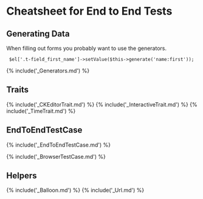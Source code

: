 # Cheatsheet for End to End Tests

## Generating Data

When filling out forms you probably want to use the generators.

     $el['.t-field_first_name']->setValue($this->generate('name:first'));

{% include('_Generators.md') %}

##  Traits

{% include('_CKEditorTrait.md') %}
{% include('_InteractiveTrait.md') %}
{% include('_TimeTrait.md') %}

## EndToEndTestCase

{% include('_EndToEndTestCase.md') %}

{% include('_BrowserTestCase.md') %}

## Helpers

{% include('_Balloon.md') %}
{% include('_Url.md') %}

